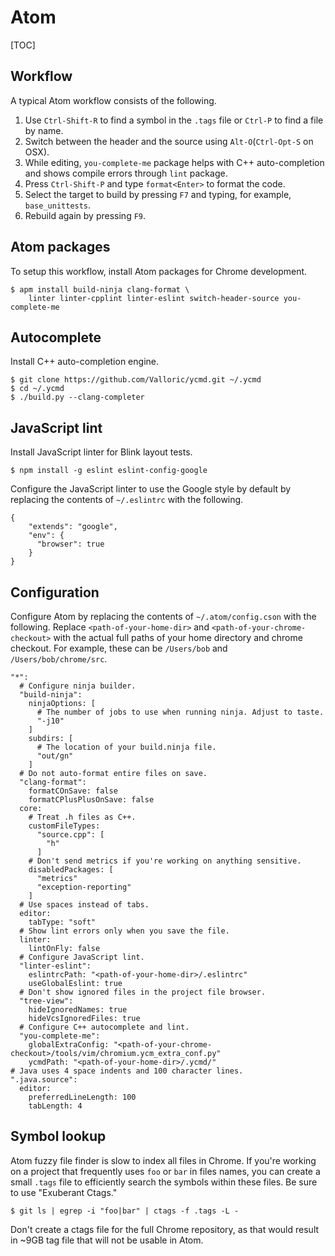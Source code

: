 # Atom

[TOC]

## Workflow

A typical Atom workflow consists of the following.

1. Use `Ctrl-Shift-R` to find a symbol in the `.tags` file or `Ctrl-P` to find
   a file by name.
2. Switch between the header and the source using `Alt-O`(`Ctrl-Opt-S` on OSX).
3. While editing, `you-complete-me` package helps with C++ auto-completion and
   shows compile errors through `lint` package.
4. Press `Ctrl-Shift-P` and type `format<Enter>` to format the code.
5. Select the target to build by pressing `F7` and typing, for example,
   `base_unittests`.
6. Rebuild again by pressing `F9`.

## Atom packages

To setup this workflow, install Atom packages for Chrome development.

```
$ apm install build-ninja clang-format \
    linter linter-cpplint linter-eslint switch-header-source you-complete-me
```

## Autocomplete

Install C++ auto-completion engine.

```
$ git clone https://github.com/Valloric/ycmd.git ~/.ycmd
$ cd ~/.ycmd
$ ./build.py --clang-completer
```

## JavaScript lint

Install JavaScript linter for Blink layout tests.

```
$ npm install -g eslint eslint-config-google
```

Configure the JavaScript linter to use the Google style by default by replacing
the contents of `~/.eslintrc` with the following.

```
{
    "extends": "google",
    "env": {
      "browser": true
    }
}
```

## Configuration

Configure Atom by replacing the contents of `~/.atom/config.cson` with the
following. Replace `<path-of-your-home-dir>` and
`<path-of-your-chrome-checkout>` with the actual full paths of your home
directory and chrome checkout. For example, these can be `/Users/bob` and
`/Users/bob/chrome/src`.

```
"*":
  # Configure ninja builder.
  "build-ninja":
    ninjaOptions: [
      # The number of jobs to use when running ninja. Adjust to taste.
      "-j10"
    ]
    subdirs: [
      # The location of your build.ninja file.
      "out/gn"
    ]
  # Do not auto-format entire files on save.
  "clang-format":
    formatCOnSave: false
    formatCPlusPlusOnSave: false
  core:
    # Treat .h files as C++.
    customFileTypes:
      "source.cpp": [
        "h"
      ]
    # Don't send metrics if you're working on anything sensitive.
    disabledPackages: [
      "metrics"
      "exception-reporting"
    ]
  # Use spaces instead of tabs.
  editor:
    tabType: "soft"
  # Show lint errors only when you save the file.
  linter:
    lintOnFly: false
  # Configure JavaScript lint.
  "linter-eslint":
    eslintrcPath: "<path-of-your-home-dir>/.eslintrc"
    useGlobalEslint: true
  # Don't show ignored files in the project file browser.
  "tree-view":
    hideIgnoredNames: true
    hideVcsIgnoredFiles: true
  # Configure C++ autocomplete and lint.
  "you-complete-me":
    globalExtraConfig: "<path-of-your-chrome-checkout>/tools/vim/chromium.ycm_extra_conf.py"
    ycmdPath: "<path-of-your-home-dir>/.ycmd/"
# Java uses 4 space indents and 100 character lines.
".java.source":
  editor:
    preferredLineLength: 100
    tabLength: 4
```

## Symbol lookup

Atom fuzzy file finder is slow to index all files in Chrome. If you're working
on a project that frequently uses `foo` or `bar` in files names, you can create
a small `.tags` file to efficiently search the symbols within these files. Be
sure to use "Exuberant Ctags."

```
$ git ls | egrep -i "foo|bar" | ctags -f .tags -L -
```

Don't create a ctags file for the full Chrome repository, as that would result
in ~9GB tag file that will not be usable in Atom.
